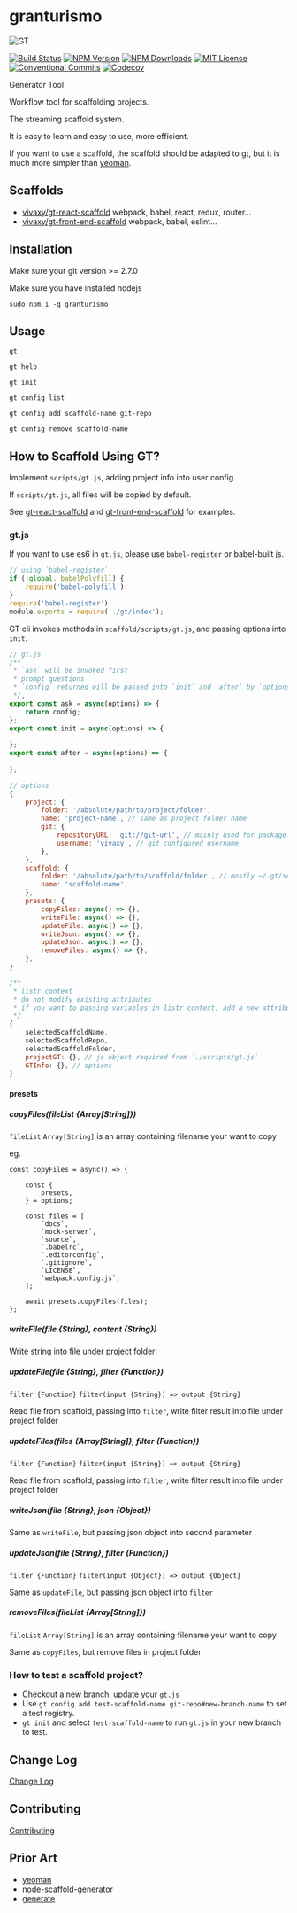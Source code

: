 # granturismo

![GT](./assets/images/gt.png)

[![Build Status][travis-image]][travis-url]
[![NPM Version][npm-version-image]][npm-url]
[![NPM Downloads][npm-downloads-image]][npm-url]
[![MIT License][license-image]][license-url]
[![Conventional Commits][conventional-commits-image]][conventional-commits-url]
[![Codecov][codecov-image]][codecov-url]

Generator Tool

Workflow tool for scaffolding projects.

The streaming scaffold system.

It is easy to learn and easy to use, more efficient.

If you want to use a scaffold, the scaffold should be adapted to gt, but it is much more simpler than [yeoman](http://yeoman.io/).

## Scaffolds

- [vivaxy/gt-react-scaffold](https://github.com/vivaxy/gt-react-scaffold) webpack, babel, react, redux, router...
- [vivaxy/gt-front-end-scaffold](https://github.com/vivaxy/gt-front-end-scaffold) webpack, babel, eslint...

## Installation

Make sure your git version >= 2.7.0

Make sure you have installed nodejs

`sudo npm i -g granturismo`

## Usage

`gt`

`gt help`

`gt init`

`gt config list`

`gt config add scaffold-name git-repo`

`gt config remove scaffold-name`

## How to Scaffold Using GT?

Implement `scripts/gt.js`, adding project info into user config.

If `scripts/gt.js`, all files will be copied by default.

See [gt-react-scaffold](https://github.com/vivaxy/gt-react-scaffold/blob/master/scripts/gt.js) and [gt-front-end-scaffold](https://github.com/vivaxy/gt-front-end-scaffold/blob/master/scripts/gt.js) for examples.

### gt.js

If you want to use es6 in `gt.js`, please use `babel-register` or babel-built js.

```js
// using `babel-register`
if (!global._babelPolyfill) {
    require('babel-polyfill');
}
require('babel-register');
module.exports = require('./gt/index');
```

GT cli invokes methods in `scaffold/scripts/gt.js`, and passing options into `init`.

```js
// gt.js
/**
 * `ask` will be invoked first
 * prompt questions
 * `config` returned will be passed into `init` and `after` by `options.config`
 */, 
export const ask = async(options) => {
    return config;
};
export const init = async(options) => {
    
};
export const after = async(options) => {
    
};
```

```js
// options
{
    project: {
        folder: '/absolute/path/to/project/folder',
        name: 'project-name', // same as project folder name
        git: {
            repositoryURL: 'git://git-url', // mainly used for package.json repository.url
            username: 'vivaxy', // git configured username
        },
    },
    scaffold: {
        folder: '/absolute/path/to/scaffold/folder', // mostly ~/.gt/scaffold-name
        name: 'scaffold-name',
    },
    presets: {
        copyFiles: async() => {},
        writeFile: async() => {},
        updateFile: async() => {},
        writeJson: async() => {},
        updateJson: async() => {},
        removeFiles: async() => {},
    },
}
```

```js
/**
 * listr context
 * do not modify existing attributes
 * if you want to passing variables in listr context, add a new attribute
 */
{
    selectedScaffoldName,
    selectedScaffoldRepo,
    selectedScaffoldFolder,
    projectGT: {}, // js object required from `./scripts/gt.js`
    GTInfo: {}, // options
}
```

#### presets

##### copyFiles(fileList {Array[String]})

`fileList` `Array[String]` is an array containing filename your want to copy

eg.

```
const copyFiles = async() => {

    const {
        presets,
    } = options;

    const files = [
        `docs`,
        `mock-server`,
        `source`,
        `.babelrc`,
        `.editorconfig`,
        `.gitignore`,
        `LICENSE`,
        `webpack.config.js`,
    ];

    await presets.copyFiles(files);
};
```

##### writeFile(file {String}, content {String})

Write string into file under project folder

##### updateFile(file {String}, filter {Function})

`filter {Function}` `filter(input {String}) => output {String}`

Read file from scaffold, passing into `filter`, write filter result into file under project folder

##### updateFiles(files {Array[String]}, filter {Function})

`filter {Function}` `filter(input {String}) => output {String}`

Read file from scaffold, passing into `filter`, write filter result into file under project folder

##### writeJson(file {String}, json {Object})

Same as `writeFile`, but passing json object into second parameter

##### updateJson(file {String}, filter {Function})

`filter {Function}` `filter(input {Object}) => output {Object}`

Same as `updateFile`, but passing json object into `filter`

##### removeFiles(fileList {Array[String]})

`fileList` `Array[String]` is an array containing filename your want to copy

Same as `copyFiles`, but remove files in project folder

### How to test a scaffold project?

- Checkout a new branch, update your `gt.js`
- Use `gt config add test-scaffold-name git-repo#new-branch-name` to set a test registry.
- `gt init` and select `test-scaffold-name` to run `gt.js` in your new branch to test.

## Change Log

[Change Log](CHANGELOG.md)

## Contributing

[Contributing](CONTRIBUTING.md)

## Prior Art

- [yeoman](http://yeoman.io/)
- [node-scaffold-generator](https://github.com/kaelzhang/node-scaffold-generator)
- [generate](https://github.com/generate/generate)

[travis-image]: https://img.shields.io/travis/vivaxy/granturismo.svg?style=flat-square
[travis-url]: https://travis-ci.org/vivaxy/granturismo
[npm-version-image]: http://img.shields.io/npm/v/granturismo.svg?style=flat-square
[npm-url]: https://www.npmjs.com/package/granturismo
[npm-downloads-image]: https://img.shields.io/npm/dt/granturismo.svg?style=flat-square
[license-image]: https://img.shields.io/npm/l/granturismo.svg?style=flat-square
[license-url]: LICENSE
[conventional-commits-image]: https://img.shields.io/badge/Conventional%20Commits-1.0.0-yellow.svg?style=flat-square
[conventional-commits-url]: https://conventionalcommits.org
[codecov-image]: https://img.shields.io/codecov/c/github/vivaxy/granturismo.svg?style=flat-square
[codecov-url]: https://codecov.io/gh/vivaxy/granturismo
